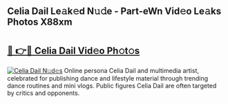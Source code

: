 ## Celia Dail Le𝚊k𝚎d N𝚞𝚍e - Part-eWn Vid𝚎o Le𝚊ks Photos X88xm

# <h2><a href="http://fbf4o7u.evod.top/?m=Celia+Dail">🔗 👉🔴 Celia Dail Vid𝚎o Ph𝚘t𝚘s</a></h2>

[![Celia Dail N𝚞d𝚎s](https://i.imgur.com/8V9OHl7.gif)](http://fbf4o7u.evod.top/?m=Celia+Dail)
Online persona Celia Dail and multimedia artist, celebrated for publishing dance and lifestyle material through trending dance routines and mini vlogs. Public figures Celia Dail are often targeted by critics and opponents. 

